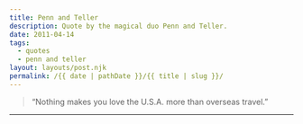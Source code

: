 ```yaml
---
title: Penn and Teller
description: Quote by the magical duo Penn and Teller.
date: 2011-04-14
tags: 
  - quotes
  - penn and teller
layout: layouts/post.njk
permalink: /{{ date | pathDate }}/{{ title | slug }}/
---
```


> “Nothing makes you love the U.S.A. more than overseas travel.”

---
